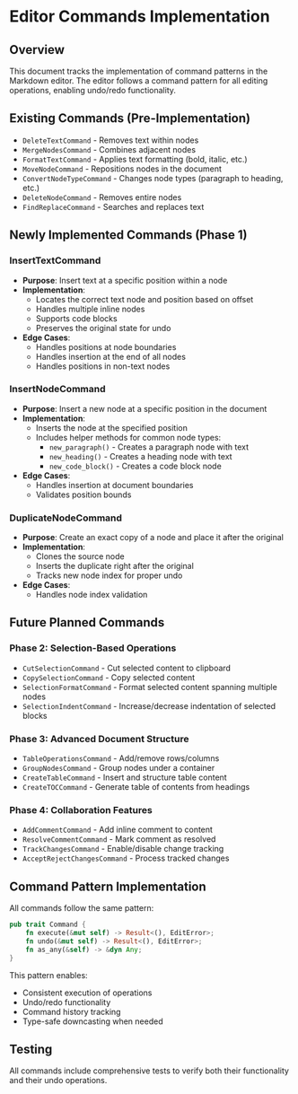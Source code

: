 # Editor Commands Implementation

## Overview
This document tracks the implementation of command patterns in the Markdown editor. The editor follows a command pattern for all editing operations, enabling undo/redo functionality.

## Existing Commands (Pre-Implementation)
- `DeleteTextCommand` - Removes text within nodes
- `MergeNodesCommand` - Combines adjacent nodes
- `FormatTextCommand` - Applies text formatting (bold, italic, etc.)
- `MoveNodeCommand` - Repositions nodes in the document
- `ConvertNodeTypeCommand` - Changes node types (paragraph to heading, etc.)
- `DeleteNodeCommand` - Removes entire nodes
- `FindReplaceCommand` - Searches and replaces text

## Newly Implemented Commands (Phase 1)

### InsertTextCommand
- **Purpose**: Insert text at a specific position within a node
- **Implementation**:
  - Locates the correct text node and position based on offset
  - Handles multiple inline nodes
  - Supports code blocks
  - Preserves the original state for undo
- **Edge Cases**:
  - Handles positions at node boundaries
  - Handles insertion at the end of all nodes
  - Handles positions in non-text nodes

### InsertNodeCommand
- **Purpose**: Insert a new node at a specific position in the document
- **Implementation**:
  - Inserts the node at the specified position
  - Includes helper methods for common node types:
    - `new_paragraph()` - Creates a paragraph node with text
    - `new_heading()` - Creates a heading node with text
    - `new_code_block()` - Creates a code block node
- **Edge Cases**:
  - Handles insertion at document boundaries
  - Validates position bounds

### DuplicateNodeCommand
- **Purpose**: Create an exact copy of a node and place it after the original
- **Implementation**:
  - Clones the source node
  - Inserts the duplicate right after the original
  - Tracks new node index for proper undo
- **Edge Cases**:
  - Handles node index validation

## Future Planned Commands

### Phase 2: Selection-Based Operations
- `CutSelectionCommand` - Cut selected content to clipboard
- `CopySelectionCommand` - Copy selected content
- `SelectionFormatCommand` - Format selected content spanning multiple nodes
- `SelectionIndentCommand` - Increase/decrease indentation of selected blocks

### Phase 3: Advanced Document Structure
- `TableOperationsCommand` - Add/remove rows/columns
- `GroupNodesCommand` - Group nodes under a container
- `CreateTableCommand` - Insert and structure table content
- `CreateTOCCommand` - Generate table of contents from headings

### Phase 4: Collaboration Features
- `AddCommentCommand` - Add inline comment to content
- `ResolveCommentCommand` - Mark comment as resolved
- `TrackChangesCommand` - Enable/disable change tracking
- `AcceptRejectChangesCommand` - Process tracked changes

## Command Pattern Implementation

All commands follow the same pattern:
```rust
pub trait Command {
    fn execute(&mut self) -> Result<(), EditError>;
    fn undo(&mut self) -> Result<(), EditError>;
    fn as_any(&self) -> &dyn Any;
}
```

This pattern enables:
- Consistent execution of operations
- Undo/redo functionality
- Command history tracking
- Type-safe downcasting when needed

## Testing
All commands include comprehensive tests to verify both their functionality and their undo operations.
